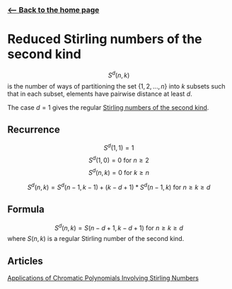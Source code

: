 <!-- title: Reduced Stirling Numbers -->

### [<-- Back to the home page](index.md)

# Reduced Stirling numbers of the second kind

$$S^d(n, k)$$
is the number of ways of partitioning the set $\{1, 2, ..., n\}$ into $k$ subsets such that in each subset, elements have pairwise distance at least $d$.

The case $d = 1$ gives the regular [Stirling numbers of the second kind](stirlingNumbers.md).


## Recurrence
$$S^d(1, 1) = 1$$
$$S^d(1, 0) = 0 \text{ for } n \geq 2$$
$$S^d(n, k) = 0 \text{ for } k \geq n$$

$$S^d(n, k) = S^d(n-1, k-1) + (k - d + 1) * S^d(n-1, k) \text{ for } n \geq k \geq d$$



## Formula

$$S^d(n, k) = S(n - d + 1, k - d + 1) \text{ for } n \geq k \geq d$$
where $S(n, k)$ is a regular Stirling number of the second kind. 


## Articles

[Applications of Chromatic Polynomials Involving Stirling Numbers](https://web.archive.org/web/20200331142047/http://www.austinmohr.com/work/files/stirling.pdf)